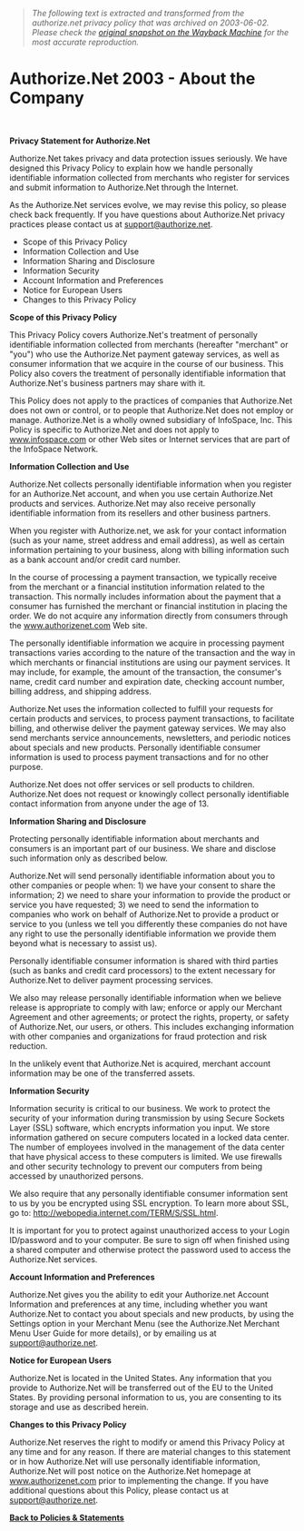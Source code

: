 > *The following text is extracted and transformed from the authorize.net privacy policy that was archived on 2003-06-02. Please check the [original snapshot on the Wayback Machine](https://web.archive.org/web/20030602011610id_/http%3A//authorizenet.com/company/privacy.php) for the most accurate reproduction.*

# Authorize.Net 2003 - About the Company

 

**Privacy Statement for Authorize.Net**

Authorize.Net takes privacy and data protection issues seriously. We have designed this Privacy Policy to explain how we handle personally identifiable information collected from merchants who register for services and submit information to Authorize.Net through the Internet.

As the Authorize.Net services evolve, we may revise this policy, so please check back frequently. If you have questions about Authorize.Net privacy practices please contact us at [support@authorize.net](mailto:support@authorize.net).

  * Scope of this Privacy Policy
  * Information Collection and Use
  * Information Sharing and Disclosure
  * Information Security
  * Account Information and Preferences
  * Notice for European Users
  * Changes to this Privacy Policy



**Scope of this Privacy Policy**

This Privacy Policy covers Authorize.Net's treatment of personally identifiable information collected from merchants (hereafter "merchant" or "you") who use the Authorize.Net payment gateway services, as well as consumer information that we acquire in the course of our business. This Policy also covers the treatment of personally identifiable information that Authorize.Net's business partners may share with it.

This Policy does not apply to the practices of companies that Authorize.Net does not own or control, or to people that Authorize.Net does not employ or manage. Authorize.Net is a wholly owned subsidiary of InfoSpace, Inc. This Policy is specific to Authorize.Net and does not apply to www.infospace.com or other Web sites or Internet services that are part of the InfoSpace Network.

**Information Collection and Use**

Authorize.Net collects personally identifiable information when you register for an Authorize.Net account, and when you use certain Authorize.Net products and services. Authorize.Net may also receive personally identifiable information from its resellers and other business partners.

When you register with Authorize.net, we ask for your contact information (such as your name, street address and email address), as well as certain information pertaining to your business, along with billing information such as a bank account and/or credit card number.

In the course of processing a payment transaction, we typically receive from the merchant or a financial institution information related to the transaction. This normally includes information about the payment that a consumer has furnished the merchant or financial institution in placing the order. We do not acquire any information directly from consumers through the www.authorizenet.com Web site.

The personally identifiable information we acquire in processing payment transactions varies according to the nature of the transaction and the way in which merchants or financial institutions are using our payment services. It may include, for example, the amount of the transaction, the consumer's name, credit card number and expiration date, checking account number, billing address, and shipping address.

Authorize.Net uses the information collected to fulfill your requests for certain products and services, to process payment transactions, to facilitate billing, and otherwise deliver the payment gateway services. We may also send merchants service announcements, newsletters, and periodic notices about specials and new products. Personally identifiable consumer information is used to process payment transactions and for no other purpose.

Authorize.Net does not offer services or sell products to children. Authorize.Net does not request or knowingly collect personally identifiable contact information from anyone under the age of 13.

**Information Sharing and Disclosure**

Protecting personally identifiable information about merchants and consumers is an important part of our business. We share and disclose such information only as described below.

Authorize.Net will send personally identifiable information about you to other companies or people when: 1) we have your consent to share the information; 2) we need to share your information to provide the product or service you have requested; 3) we need to send the information to companies who work on behalf of Authorize.Net to provide a product or service to you (unless we tell you differently these companies do not have any right to use the personally identifiable information we provide them beyond what is necessary to assist us).

Personally identifiable consumer information is shared with third parties (such as banks and credit card processors) to the extent necessary for Authorize.Net to deliver payment processing services.

We also may release personally identifiable information when we believe release is appropriate to comply with law; enforce or apply our Merchant Agreement and other agreements; or protect the rights, property, or safety of Authorize.Net, our users, or others. This includes exchanging information with other companies and organizations for fraud protection and risk reduction.

In the unlikely event that Authorize.Net is acquired, merchant account information may be one of the transferred assets.

**Information Security**

Information security is critical to our business. We work to protect the security of your information during transmission by using Secure Sockets Layer (SSL) software, which encrypts information you input. We store information gathered on secure computers located in a locked data center. The number of employees involved in the management of the data center that have physical access to these computers is limited. We use firewalls and other security technology to prevent our computers from being accessed by unauthorized persons.

We also require that any personally identifiable consumer information sent to us by you be encrypted using SSL encryption. To learn more about SSL, go to: <http://webopedia.internet.com/TERM/S/SSL.html>.

It is important for you to protect against unauthorized access to your Login ID/password and to your computer. Be sure to sign off when finished using a shared computer and otherwise protect the password used to access the Authorize.Net services.

**Account Information and Preferences**

Authorize.Net gives you the ability to edit your Authorize.net Account Information and preferences at any time, including whether you want Authorize.Net to contact you about specials and new products, by using the Settings option in your Merchant Menu (see the Authorize.Net Merchant Menu User Guide for more details), or by emailing us at [support@authorize.net](mailto:support@authorize.net).

**Notice for European Users**

Authorize.Net is located in the United States. Any information that you provide to Authorize.Net will be transferred out of the EU to the United States. By providing personal information to us, you are consenting to its storage and use as described herein.

**Changes to this Privacy Policy**

Authorize.Net reserves the right to modify or amend this Privacy Policy at any time and for any reason. If there are material changes to this statement or in how Authorize.Net will use personally identifiable information, Authorize.Net will post notice on the Authorize.Net homepage at www.authorizenet.com prior to implementing the change. If you have additional questions about this Policy, please contact us at [support@authorize.net](mailto:support@authorize.net).

[**Back to Policies & Statements**](https://web.archive.org/web/20030602011610id_/http%3A//authorizenet.com/company/policies.php)
